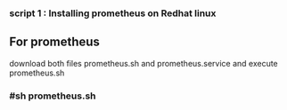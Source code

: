 ### script 1 : Installing prometheus on Redhat linux 

## For prometheus 
download both files prometheus.sh and prometheus.service and execute prometheus.sh
### #sh prometheus.sh
